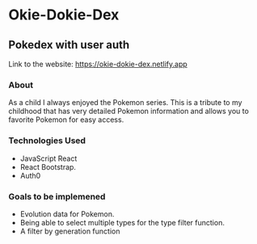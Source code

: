 # Okie-Dokie-Dex
## Pokedex with user auth

Link to the website: https://okie-dokie-dex.netlify.app

### About
As a child I always enjoyed the Pokemon series. This is a tribute to my childhood that has very detailed Pokemon information and allows you to favorite Pokemon for easy access.

### Technologies Used
* JavaScript React  
* React Bootstrap.
* Auth0

### Goals to be implemened
* Evolution data for Pokemon. 
* Being able to select multiple types for the type filter function.
* A filter by generation function
